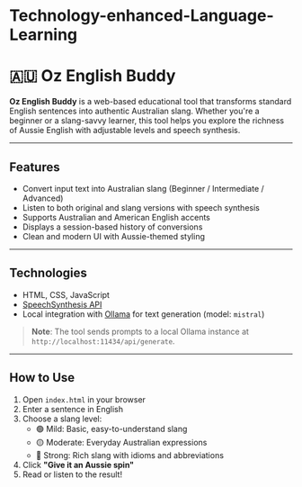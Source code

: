 # Technology-enhanced-Language-Learning

# 🇦🇺 Oz English Buddy

**Oz English Buddy** is a web-based educational tool that transforms standard English sentences into authentic Australian slang. Whether you're a beginner or a slang-savvy learner, this tool helps you explore the richness of Aussie English with adjustable levels and speech synthesis.

---

## Features

- Convert input text into Australian slang (Beginner / Intermediate / Advanced)
- Listen to both original and slang versions with speech synthesis
- Supports Australian and American English accents
- Displays a session-based history of conversions
- Clean and modern UI with Aussie-themed styling

---

## Technologies

- HTML, CSS, JavaScript
- [SpeechSynthesis API](https://developer.mozilla.org/en-US/docs/Web/API/SpeechSynthesis)
- Local integration with [Ollama](https://ollama.com/) for text generation (model: `mistral`)

> **Note**: The tool sends prompts to a local Ollama instance at `http://localhost:11434/api/generate`.

---

## How to Use

1. Open `index.html` in your browser
2. Enter a sentence in English
3. Choose a slang level:
   - 🟢 Mild: Basic, easy-to-understand slang
   - 🟡 Moderate: Everyday Australian expressions
   - 🔴 Strong: Rich slang with idioms and abbreviations
4. Click **"Give it an Aussie spin"**
5. Read or listen to the result!
